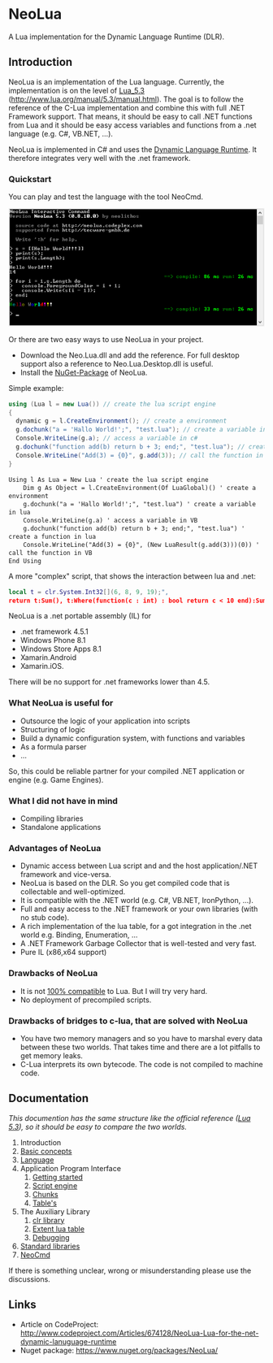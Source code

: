 NeoLua
======

A Lua implementation for the Dynamic Language Runtime (DLR).

## Introduction

NeoLua is an implementation of the Lua language. Currently, the implementation is on 
the level of [Lua_5.3](http://www.lua.org/) (http://www.lua.org/manual/5.3/manual.html). 
The goal is to follow the reference of the C-Lua implementation and combine this with full 
.NET Framework support. That means, it should be easy to call .NET functions from Lua and it should 
be easy access variables and functions from a .net language (e.g. C#, VB.NET, ...).

NeoLua is implemented in C# and uses the [Dynamic Language Runtime](https://dlr.codeplex.com/). It therefore 
integrates very well with the .net framework.

### Quickstart

You can play and test the language with the tool NeoCmd.

![NeoCmd](doc/imgs/Image.png)

Or there are two easy ways to use NeoLua in your project.

* Download the Neo.Lua.dll and add the reference. For full desktop support also a reference to Neo.Lua.Desktop.dll is useful.
* Install the [NuGet-Package](http://www.nuget.org/packages/NeoLua/) of NeoLua.


Simple example:
```C#
using (Lua l = new Lua()) // create the lua script engine
{
  dynamic g = l.CreateEnvironment(); // create a environment
  g.dochunk("a = 'Hallo World!';", "test.lua"); // create a variable in lua
  Console.WriteLine(g.a); // access a variable in c#
  g.dochunk("function add(b) return b + 3; end;", "test.lua"); // create a function in lua
  Console.WriteLine("Add(3) = {0}", g.add(3)); // call the function in c#
}
```

```VB
Using l As Lua = New Lua ' create the lua script engine
    Dim g As Object = l.CreateEnvironment(Of LuaGlobal)() ' create a environment
    g.dochunk("a = 'Hallo World!';", "test.lua") ' create a variable in lua
    Console.WriteLine(g.a) ' access a variable in VB
    g.dochunk("function add(b) return b + 3; end;", "test.lua") ' create a function in lua
    Console.WriteLine("Add(3) = {0}", (New LuaResult(g.add(3)))(0)) ' call the function in VB
End Using
```

A more "complex" script, that shows the interaction between lua and .net:
```Lua
local t = clr.System.Int32[](6, 8, 9, 19);",
return t:Sum(), t:Where(function(c : int) : bool return c < 10 end):Sum()
```

NeoLua is a .net portable assembly (IL) for 
* .net framework 4.5.1
* Windows Phone 8.1
* Windows Store Apps 8.1
* Xamarin.Android
* Xamarin.iOS.

There will be no support for .net frameworks lower than 4.5. 

### What NeoLua is useful for

* Outsource the logic of your application into scripts
* Structuring of logic
* Build a dynamic configuration system, with functions and variables
* As a formula parser
* ...

So, this could be reliable partner for your compiled .NET application or engine (e.g. Game Engines).

### What I did not have in mind

* Compiling libraries
* Standalone applications

### Advantages of NeoLua

* Dynamic access between Lua script and and the host application/.NET framework and vice-versa.
* NeoLua is based on the DLR. So you get compiled code that is collectable and well-optimized.
* It is compatible with the .NET world (e.g. C#, VB.NET, IronPython, ...).
* Full and easy access to the .NET framework or your own libraries (with no stub code).
* A rich implementation of the lua table, for a got integration in the .net world e.g. Binding, Enumeration, ...
* A .NET Framework Garbage Collector that is well-tested and very fast.
* Pure IL (x86,x64 support)

### Drawbacks of NeoLua

* It is not [100% compatible](doc/06_std.md) to Lua. But I will try very hard.
* No deployment of precompiled scripts.

### Drawbacks of bridges to c-lua, that are solved with NeoLua

* You have two memory managers and so you have to marshal every data between these two worlds. That takes time and there are a lot pitfalls to get memory leaks.
* C-Lua interprets its own bytecode. The code is not compiled to machine code.

## Documentation

*This documention has the same structure like the official reference ([Lua 5.3](http://www.lua.org/manual/5.3/manual.html)), so it should be easy to compare the two worlds.*

1. Introduction
2. [Basic concepts](doc/02_basics.md)
3. [Language](doc/03_language.md)
4. Application Program Interface
    1. [Getting started](doc/04_01_start.md)
    2. [Script engine](doc/04_02_engine.md)
    3. [Chunks](doc/04_03_chunk.md)
    4. [Table's](doc/04_04_table.md)
5. The Auxiliary Library
    1. [clr library](doc/05_01_clr.md)
    2. [Extent lua table](doc/05_02_extent.md)
    3. [Debugging](doc/05_03_debug.md)
6. [Standard libraries](doc/06_std.md)
7. [NeoCmd](doc/07_neocmd.md)

If there is something unclear, wrong or misunderstanding please use the discussions.

## Links

* Article on CodeProject: http://www.codeproject.com/Articles/674128/NeoLua-Lua-for-the-net-dynamic-lanuguage-runtime
* Nuget package: https://www.nuget.org/packages/NeoLua/
